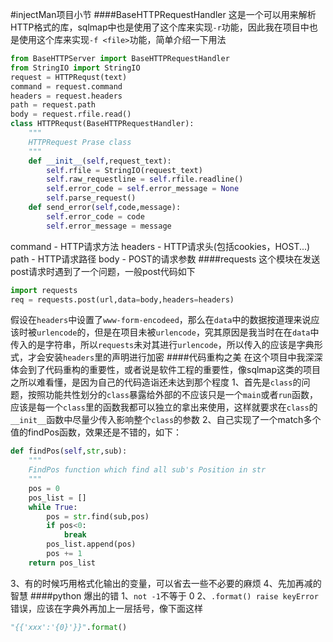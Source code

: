 #injectMan项目小节
####BaseHTTPRequestHandler
这是一个可以用来解析HTTP格式的库，sqlmap中也是使用了这个库来实现```-r```功能，因此我在项目中也是使用这个库来实现```-f <file>```功能，简单介绍一下用法
```python
from BaseHTTPServer import BaseHTTPRequestHandler
from StringIO import StringIO
request = HTTPRequst(text)
command = request.command
headers = request.headers
path = request.path
body = request.rfile.read()
class HTTPRequst(BaseHTTPRequestHandler):
    """
    HTTPRequest Prase class
    """
    def __init__(self,request_text):
        self.rfile = StringIO(request_text)
        self.raw_requestline = self.rfile.readline()
        self.error_code = self.error_message = None
        self.parse_request()
    def send_error(self,code,message):
        self.error_code = code
        self.error_message = message
```
command - HTTP请求方法
headers - HTTP请求头(包括cookies，HOST...)
path - HTTP请求路径
body - POST的请求参数
####requests
这个模块在发送post请求时遇到了一个问题，一般post代码如下
```python
import requests
req = requests.post(url,data=body,headers=headers)
```
假设在```headers```中设置了```www-form-encodeed```，那么在```data```中的数据按道理来说应该时被```urlencode```的，但是在项目未被```urlencode```，究其原因是我当时在在```data```中传入的是字符串，所以```requests```未对其进行```urlencode```，所以传入的应该是字典形式，才会安装```headers```里的声明进行加密
####代码重构之美
在这个项目中我深深体会到了代码重构的重要性，或者说是软件工程的重要性，像sqlmap这类的项目之所以难看懂，是因为自己的代码造诣还未达到那个程度
1、首先是```class```的问题，按照功能共性划分的```class```暴露给外部的不应该只是一个```main```或者```run```函数，应该是每一个```class```里的函数我都可以独立的拿出来使用，这样就要求在```class```的```__init__```函数中尽量少传入影响整个```class```的参数
2、自己实现了一个match多个值的findPos函数，效果还是不错的，如下：
```python
def findPos(self,str,sub):
    """
    FindPos function which find all sub's Position in str
    """
    pos = 0
    pos_list = []
    while True:
        pos = str.find(sub,pos)
        if pos<0:
            break
        pos_list.append(pos)
        pos += 1
    return pos_list
```
3、有的时候巧用格式化输出的变量，可以省去一些不必要的麻烦
4、先加再减的智慧
####python 爆出的错
1、```not -1```不等于 0
2、```.format() raise keyError```错误，应该在字典外再加上一层括号，像下面这样
```python
"{{'xxx':'{0}'}}".format()
```